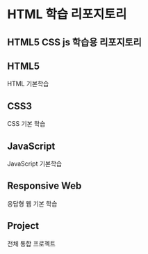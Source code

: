 # HTML 학습 리포지토리
HTML5 CSS js 학습용 리포지토리
------

## HTML5
HTML 기본학습

## CSS3
CSS 기본 학습

## JavaScript
JavaScript 기본학습

## Responsive Web
응답형 웹 기본 학습

## Project
전체 통합 프로젝트
